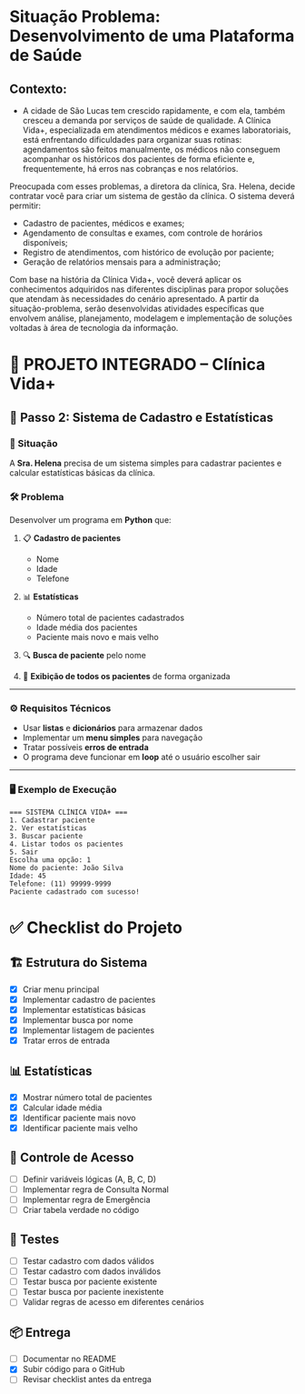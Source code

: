 # Situação Problema: Desenvolvimento de uma Plataforma de Saúde


## Contexto:

* A cidade de São Lucas tem crescido rapidamente, e com ela, também cresceu a demanda por serviços de saúde
de qualidade. A Clínica Vida+, especializada em atendimentos médicos e exames laboratoriais, está
enfrentando dificuldades para organizar suas rotinas: agendamentos são feitos manualmente, os médicos não
conseguem acompanhar os históricos dos pacientes de forma eficiente e, frequentemente, há erros nas
cobranças e nos relatórios.

Preocupada com esses problemas, a diretora da clínica, Sra. Helena, decide contratar você para criar
um sistema de gestão da clínica.
O sistema deverá permitir:
* Cadastro de pacientes, médicos e exames;
* Agendamento de consultas e exames, com controle de horários disponíveis;
* Registro de atendimentos, com histórico de evolução por paciente;
* Geração de relatórios mensais para a administração;

Com base na história da Clínica Vida+, você deverá aplicar os conhecimentos adquiridos nas diferentes
disciplinas para propor soluções que atendam às necessidades do cenário apresentado. A partir da situação-problema, serão desenvolvidas atividades específicas que envolvem análise, planejamento, modelagem e implementação de soluções voltadas à área de tecnologia da informação.


# 🏥 PROJETO INTEGRADO – Clínica Vida+

## 📌 Passo 2: Sistema de Cadastro e Estatísticas

### 🎯 Situação
A **Sra. Helena** precisa de um sistema simples para cadastrar pacientes e calcular estatísticas básicas da clínica.

### 🛠️ Problema
Desenvolver um programa em **Python** que:

1. 📋 **Cadastro de pacientes**  
   - Nome  
   - Idade  
   - Telefone  

2. 📊 **Estatísticas**  
   - Número total de pacientes cadastrados  
   - Idade média dos pacientes  
   - Paciente mais novo e mais velho  

3. 🔍 **Busca de paciente** pelo nome  

4. 📑 **Exibição de todos os pacientes** de forma organizada  

---

### ⚙️ Requisitos Técnicos
- Usar **listas** e **dicionários** para armazenar dados  
- Implementar um **menu simples** para navegação  
- Tratar possíveis **erros de entrada**  
- O programa deve funcionar em **loop** até o usuário escolher sair  

---

### 🖥️ Exemplo de Execução
```text
=== SISTEMA CLÍNICA VIDA+ ===
1. Cadastrar paciente
2. Ver estatísticas
3. Buscar paciente
4. Listar todos os pacientes
5. Sair
Escolha uma opção: 1
Nome do paciente: João Silva
Idade: 45
Telefone: (11) 99999-9999
Paciente cadastrado com sucesso!
```


# ✅ Checklist do Projeto

## 🏗️ Estrutura do Sistema 
- [x] Criar menu principal
- [x] Implementar cadastro de pacientes
- [x] Implementar estatísticas básicas
- [x] Implementar busca por nome
- [x] Implementar listagem de pacientes
- [x] Tratar erros de entrada

## 📊 Estatísticas
- [x] Mostrar número total de pacientes
- [x] Calcular idade média
- [x] Identificar paciente mais novo
- [x] Identificar paciente mais velho

## 🔐 Controle de Acesso
- [ ] Definir variáveis lógicas (A, B, C, D)
- [ ] Implementar regra de Consulta Normal
- [ ] Implementar regra de Emergência
- [ ] Criar tabela verdade no código

## 🧪 Testes
- [ ] Testar cadastro com dados válidos
- [ ] Testar cadastro com dados inválidos
- [ ] Testar busca por paciente existente
- [ ] Testar busca por paciente inexistente
- [ ] Validar regras de acesso em diferentes cenários

## 📦 Entrega
- [ ] Documentar no README
- [x] Subir código para o GitHub
- [ ] Revisar checklist antes da entrega